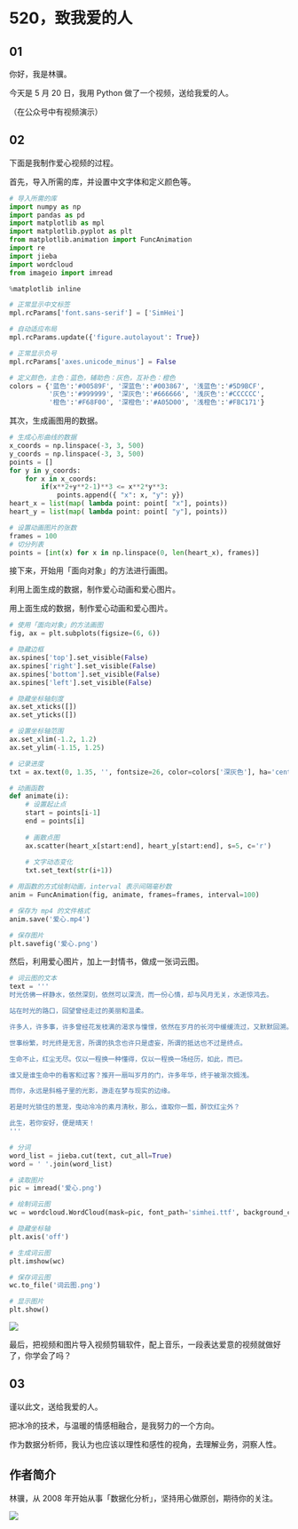 #  520，致我爱的人

## 01

你好，我是林骥。

今天是 5 月 20 日，我用 Python 做了一个视频，送给我爱的人。

（在公众号中有视频演示）

## 02

下面是我制作爱心视频的过程。

首先，导入所需的库，并设置中文字体和定义颜色等。

```python
# 导入所需的库
import numpy as np
import pandas as pd
import matplotlib as mpl
import matplotlib.pyplot as plt
from matplotlib.animation import FuncAnimation
import re
import jieba
import wordcloud
from imageio import imread

%matplotlib inline

# 正常显示中文标签
mpl.rcParams['font.sans-serif'] = ['SimHei']

# 自动适应布局
mpl.rcParams.update({'figure.autolayout': True})

# 正常显示负号
mpl.rcParams['axes.unicode_minus'] = False

# 定义颜色，主色：蓝色，辅助色：灰色，互补色：橙色
colors = {'蓝色':'#00589F', '深蓝色':'#003867', '浅蓝色':'#5D9BCF',
          '灰色':'#999999', '深灰色':'#666666', '浅灰色':'#CCCCCC',
          '橙色':'#F68F00', '深橙色':'#A05D00', '浅橙色':'#FBC171'}
```

其次，生成画图用的数据。

```python
# 生成心形曲线的数据
x_coords = np.linspace(-3, 3, 500)
y_coords = np.linspace(-3, 3, 500)
points = []
for y in y_coords:
    for x in x_coords:
        if(x**2+y**2-1)**3 <= x**2*y**3:
            points.append({ "x": x, "y": y})
heart_x = list(map( lambda point: point[ "x"], points))
heart_y = list(map( lambda point: point[ "y"], points))

# 设置动画图片的张数
frames = 100
# 切分列表
points = [int(x) for x in np.linspace(0, len(heart_x), frames)]
```

接下来，开始用「面向对象」的方法进行画图。

利用上面生成的数据，制作爱心动画和爱心图片。

用上面生成的数据，制作爱心动画和爱心图片。

```python
# 使用「面向对象」的方法画图
fig, ax = plt.subplots(figsize=(6, 6))

# 隐藏边框
ax.spines['top'].set_visible(False)
ax.spines['right'].set_visible(False)
ax.spines['bottom'].set_visible(False)
ax.spines['left'].set_visible(False)

# 隐藏坐标轴刻度
ax.set_xticks([])
ax.set_yticks([])

# 设置坐标轴范围
ax.set_xlim(-1.2, 1.2)
ax.set_ylim(-1.15, 1.25)

# 记录进度
txt = ax.text(0, 1.35, '', fontsize=26, color=colors['深灰色'], ha='center')

# 动画函数
def animate(i):
    # 设置起止点
    start = points[i-1]
    end = points[i]
    
    # 画散点图
    ax.scatter(heart_x[start:end], heart_y[start:end], s=5, c='r')
    
    # 文字动态变化
    txt.set_text(str(i+1))

# 用函数的方式绘制动画，interval 表示间隔毫秒数
anim = FuncAnimation(fig, animate, frames=frames, interval=100)

# 保存为 mp4 的文件格式
anim.save('爱心.mp4')

# 保存图片
plt.savefig('爱心.png')
```

然后，利用爱心图片，加上一封情书，做成一张词云图。

```python
# 词云图的文本
text = '''
时光仿佛一杯静水，依然深刻，依然可以深流，而一份心情，却与风月无关，水逝惊鸿去。

站在时光的路口，回望曾经走过的美丽和温柔。

许多人，许多事，许多曾经花发枝满的渴求与憧憬，依然在岁月的长河中缓缓流过，又默默回溯。

世事纷繁，时光终是无言，所谓的执念也许只是虚妄，所谓的抵达也不过是终点。

生命不止，红尘无尽。仅以一程换一种懂得，仅以一程换一场经历，如此，而已。

谁又是谁生命中的看客和过客？推开一扇叫岁月的门，许多年华，终于被渐次搁浅。

而你，永远是斜格子里的光影，游走在梦与现实的边缘。

若是时光锁住的葱茏，曳动冷冷的素月清秋，那么，谁取你一瓢，醉饮红尘外？

此生，若你安好，便是晴天！
'''

# 分词
word_list = jieba.cut(text, cut_all=True)
word = ' '.join(word_list)

# 读取图片
pic = imread('爱心.png')

# 绘制词云图
wc = wordcloud.WordCloud(mask=pic, font_path='simhei.ttf', background_color='white').generate(word)

# 隐藏坐标轴
plt.axis('off')

# 生成词云图
plt.imshow(wc)

# 保存词云图
wc.to_file('词云图.png')

# 显示图片
plt.show()
```

![ ](https://tva1.sinaimg.cn/large/007S8ZIlgy1gexfxvka3lj30c00c00uq.jpg)

最后，把视频和图片导入视频剪辑软件，配上音乐，一段表达爱意的视频就做好了，你学会了吗？

## 03

谨以此文，送给我爱的人。

把冰冷的技术，与温暖的情感相融合，是我努力的一个方向。

作为数据分析师，我认为也应该以理性和感性的视角，去理解业务，洞察人性。



##  作者简介

林骥，从 2008 年开始从事「数据化分析」，坚持用心做原创，期待你的关注。



![ ](https://tva1.sinaimg.cn/large/007S8ZIlgy1gefb1hj9krj30pv0b00u8.jpg)

